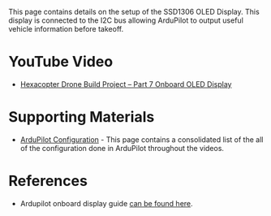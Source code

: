 This page contains details on the setup of the SSD1306 OLED Display. This display is connected to the I2C bus allowing ArduPilot to output useful vehicle information before takeoff.

# YouTube Video
- [Hexacopter Drone Build Project – Part 7 Onboard OLED Display](https://www.youtube.com/XXX)

# Supporting Materials
- [ArduPilot Configuration](../ArduPilot-Config/ArduPilot-Config.md) - This page contains a consolidated list of the all of the configuration done in ArduPilot throughout the videos.

# References 
- Ardupilot onboard display guide [can be found here](https://ardupilot.org/copter/docs/common-display-onboard.html).

